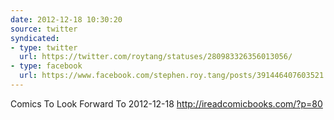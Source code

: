 ```yaml
---
date: 2012-12-18 10:30:20
source: twitter
syndicated:
- type: twitter
  url: https://twitter.com/roytang/statuses/280983326356013056/
- type: facebook
  url: https://www.facebook.com/stephen.roy.tang/posts/391446407603521
---
```


Comics To Look Forward To 2012-12-18 http://ireadcomicbooks.com/?p=80